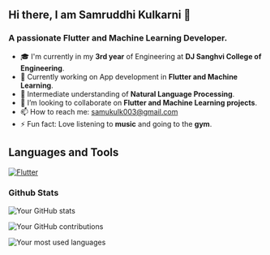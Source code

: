 ## Hi there, I am Samruddhi Kulkarni 👋
### A passionate Flutter and Machine Learning Developer. 

-  🎓 I'm currently in my **3rd year** of Engineering at **DJ Sanghvi College of Engineering**.
- 🔭 Currently working on App development in **Flutter and Machine Learning**.
- 🌱 Intermediate understanding of **Natural Language Processing**.
- 👯 I’m looking to collaborate on **Flutter and Machine Learning projects**.
- 📫 How to reach me: samukulk003@gmail.com
- ⚡ Fun fact: Love listening to **music** and going to the **gym**.

## Languages and Tools

[![Flutter](https://i.imgur.com/vjM3G7K.png)](https://flutter.dev)







### Github Stats
![Your GitHub stats](https://github-readme-stats.vercel.app/api?username=samkulk003&show_icons=true&theme=98fb98&count_private=true)

![Your GitHub contributions](https://github-readme-streak-stats.herokuapp.com/?user=samkulk003&theme=98fb98)

![Your most used languages](https://github-readme-stats.vercel.app/api/top-langs/?username=samkulk003&layout=compact&hide=html,css&theme=98fb98)
